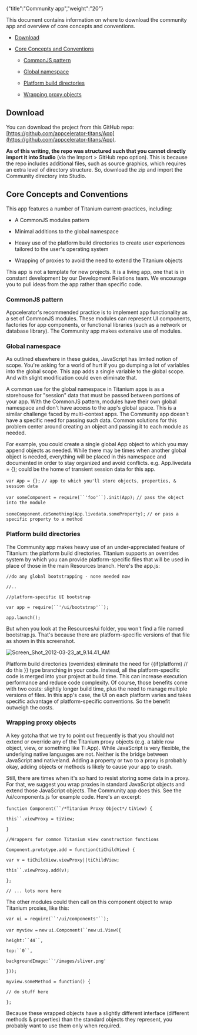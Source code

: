 {"title":"Community app","weight":"20"}

This document contains information on where to download the community app and overview of core concepts and conventions.

* [Download](#download)

* [Core Concepts and Conventions](#core-concepts-and-conventions)

    * [CommonJS pattern](#commonjs-pattern)

    * [Global namespace](#global-namespace)

    * [Platform build directories](#platform-build-directories)

    * [Wrapping proxy objects](#wrapping-proxy-objects)

## Download

You can download the project from this GitHub repo: [https://github.com/appcelerator-titans/App](https://github.com/appcelerator-titans/App).

**As of this writing, the repo was structured such that you cannot directly import it into Studio** (via the Import > GitHub repo option). This is because the repo includes additional files, such as source graphics, which requires an extra level of directory structure. So, download the zip and import the Community directory into Studio.

## Core Concepts and Conventions

This app features a number of Titanium current-practices, including:

* A CommonJS modules pattern

* Minimal additions to the global namespace

* Heavy use of the platform build directories to create user experiences tailored to the user's operating system

* Wrapping of proxies to avoid the need to extend the Titanium objects

This app is not a template for new projects. It is a living app, one that is in constant development by our Development Relations team. We encourage you to pull ideas from the app rather than specific code.

### CommonJS pattern

Appcelerator's recommended practice is to implement app functionality as a set of CommonJS modules. These modules can represent UI components, factories for app components, or functional libraries (such as a network or database library). The Community app makes extensive use of modules.

### Global namespace

As outlined elsewhere in these guides, JavaScript has limited notion of scope. You're asking for a world of hurt if you go dumping a lot of variables into the global scope. This app adds a single variable to the global scope. And with slight modification could even eliminate that.

A common use for the global namespace in Titanium apps is as a storehouse for "session" data that must be passed between portions of your app. With the CommonJS pattern, modules have their own global namespace and don't have access to the app's global space. This is a similar challenge faced by multi-context apps. The Community app doesn't have a specific need for passing such data. Common solutions for this problem center around creating an object and passing it to each module as needed.

For example, you could create a single global App object to which you may append objects as needed. While there may be times when another global object is needed, everything will be placed in this namespace and documented in order to stay organized and avoid conflicts. e.g. App.livedata = {}; could be the home of transient session data for this app.

`var App = {};` `// app to which you'll store objects, properties, & session data`

`var someComponent = require(``'foo'``).init(App);` `// pass the object into the module`

`someComponent.doSomething(App.livedata.someProperty);` `// or pass a specific property to a method`

### Platform build directories

The Community app makes heavy use of an under-appreciated feature of Titanium: the platform build directories. Titanium supports an overrides system by which you can provide platform-specific files that will be used in place of those in the main Resources branch. Here's the app.js:

`//do any global bootstrapping - none needed now`

`//..`

`//platform-specific UI bootstrap`

`var app = require(``'/ui/bootstrap'``);`

`app.launch();`

But when you look at the Resources/ui folder, you won't find a file named bootstrap.js. That's because there are platform-specific versions of that file as shown in this screenshot.

![Screen_Shot_2012-03-23_at_9.14.41_AM](/Images/appc/download/attachments/30085499/Screen_Shot_2012-03-23_at_9.14.41_AM.png)

Platform build directories (overrides) eliminate the need for {{if(platform) // do this }} type branching in your code. Instead, all the platform-specific code is merged into your project at build time. This can increase execution performance and reduce code complexity. Of course, those benefits come with two costs: slightly longer build time, plus the need to manage multiple versions of files. In this app's case, the UI on each platform varies and takes specific advantage of platform-specific conventions. So the benefit outweigh the costs.

### Wrapping proxy objects

A key gotcha that we try to point out frequently is that you should not extend or override any of the Titanium proxy objects (e.g. a table row object, view, or something like Ti.App). While JavaScript is very flexible, the underlying native languages are not. Neither is the bridge between JavaScript and nativeland. Adding a property or two to a proxy is probably okay, adding objects or methods is likely to cause your app to crash.

Still, there are times when it's so hard to resist storing some data in a proxy. For that, we suggest you wrap proxies in standard JavaScript objects and extend those JavaScript objects. The Community app does this. See the /ui/components.js for example code. Here's an excerpt:

`function Component(``/*Titanium Proxy Object*/` `tiView) {`

`this``.viewProxy = tiView;`

`}`

`//Wrappers for common Titanium view construction functions`

`Component.prototype.add = function(tiChildView) {`

`var v = tiChildView.viewProxy||tiChildView;`

`this``.viewProxy.add(v);`

`};`

`// ... lots more here`

The other modules could then call on this component object to wrap Titanium proxies, like this:

`var ui = require(``'/ui/components'``);`

`var myview =` `new` `ui.Component(``new` `ui.View({`

`height:``44``,`

`top:``0``,`

`backgroundImage:``'/images/sliver.png'`

`}));`

`myview.someMethod = function() {`

`// do stuff here`

`};`

Because these wrapped objects have a slightly different interface (different methods & properties) than the standard objects they represent, you probably want to use them only when required.
